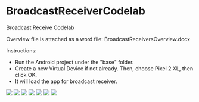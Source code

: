 # BroadcastReceiverCodelab
Broadcast Receive Codelab

Overview file is attached as a word file: BroadcastReceiversOverview.docx

Instructions:

- Run the Android project under the "base" folder.
- Create a new Virtual Device if not already. Then, choose Pixel 2 XL, then click OK.
- It will load the app for broadcast receiver.

![](screenshots/powerconnected.png)
![](screenshots/powerdisconnected.png)
![](screenshots/custombroadcast.png)
![](screenshots/headsetconnected.png)
![](screenshots/headsetdisconnected.png)
![](screenshots/squarenumberone.png)
![](screenshots/squarenumbertwo.png)
